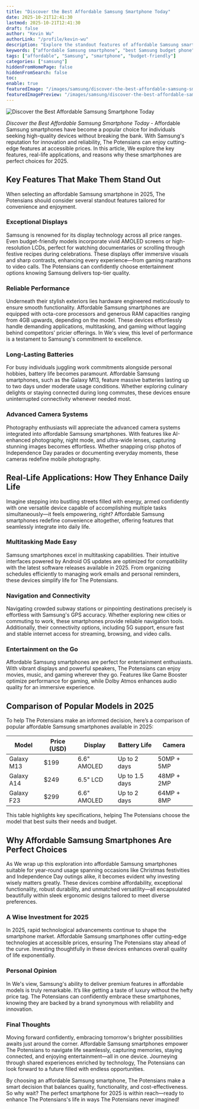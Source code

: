 ```yaml
---
title: "Discover the Best Affordable Samsung Smartphone Today"
date: 2025-10-21T12:41:30
lastmod: 2025-10-21T12:41:30
draft: false
author: "Kevin Wu"
authorLink: "/profile/kevin-wu"
description: "Explore the standout features of affordable Samsung smartphones, combining performance, design, and value to meet your everyday needs in 2025."
keywords: ["affordable Samsung smartphone", "best Samsung budget phone", "Samsung smartphone features 2025"]
tags: ["affordable", "Samsung", "smartphone", "budget-friendly"]
categories: ["samsung"]
hiddenFromHomePage: false
hiddenFromSearch: false
toc:
enable: true
featuredImage: "/images/samsung/discover-the-best-affordable-samsung-smartphone-today.jpg"
featuredImagePreview: "/images/samsung/discover-the-best-affordable-samsung-smartphone-today.jpg"
---
```


![Discover the Best Affordable Samsung Smartphone Today](/images/samsung/discover-the-best-affordable-samsung-smartphone-today.jpg)



*Discover the Best Affordable Samsung Smartphone Today* - Affordable Samsung smartphones have become a popular choice for individuals seeking high-quality devices without breaking the bank. With Samsung's reputation for innovation and reliability, The Potensians can enjoy cutting-edge features at accessible prices. In this article, We explore the key features, real-life applications, and reasons why these smartphones are perfect choices for 2025.

## Key Features That Make Them Stand Out

When selecting an affordable Samsung smartphone in 2025, The Potensians should consider several standout features tailored for convenience and enjoyment.

### Exceptional Displays

Samsung is renowned for its display technology across all price ranges. Even budget-friendly models incorporate vivid AMOLED screens or high-resolution LCDs, perfect for watching documentaries or scrolling through festive recipes during celebrations. These displays offer immersive visuals and sharp contrasts, enhancing every experience—from gaming marathons to video calls. The Potensians can confidently choose entertainment options knowing Samsung delivers top-tier quality.

### Reliable Performance

Underneath their stylish exteriors lies hardware engineered meticulously to ensure smooth functionality. Affordable Samsung smartphones are equipped with octa-core processors and generous RAM capacities ranging from 4GB upwards, depending on the model. These devices effortlessly handle demanding applications, multitasking, and gaming without lagging behind competitors’ pricier offerings. In We's view, this level of performance is a testament to Samsung's commitment to excellence.

### Long-Lasting Batteries

For busy individuals juggling work commitments alongside personal hobbies, battery life becomes paramount. Affordable Samsung smartphones, such as the Galaxy M13, feature massive batteries lasting up to two days under moderate usage conditions. Whether exploring culinary delights or staying connected during long commutes, these devices ensure uninterrupted connectivity whenever needed most.

### Advanced Camera Systems

Photography enthusiasts will appreciate the advanced camera systems integrated into affordable Samsung smartphones. With features like AI-enhanced photography, night mode, and ultra-wide lenses, capturing stunning images becomes effortless. Whether snapping crisp photos of Independence Day parades or documenting everyday moments, these cameras redefine mobile photography.

## Real-Life Applications: How They Enhance Daily Life

Imagine stepping into bustling streets filled with energy, armed confidently with one versatile device capable of accomplishing multiple tasks simultaneously—it feels empowering, right? Affordable Samsung smartphones redefine convenience altogether, offering features that seamlessly integrate into daily life.

### Multitasking Made Easy

Samsung smartphones excel in multitasking capabilities. Their intuitive interfaces powered by Android OS updates are optimized for compatibility with the latest software releases available in 2025. From organizing schedules efficiently to managing work emails and personal reminders, these devices simplify life for The Potensians.

### Navigation and Connectivity

Navigating crowded subway stations or pinpointing destinations precisely is effortless with Samsung's GPS accuracy. Whether exploring new cities or commuting to work, these smartphones provide reliable navigation tools. Additionally, their connectivity options, including 5G support, ensure fast and stable internet access for streaming, browsing, and video calls.

### Entertainment on the Go

Affordable Samsung smartphones are perfect for entertainment enthusiasts. With vibrant displays and powerful speakers, The Potensians can enjoy movies, music, and gaming wherever they go. Features like Game Booster optimize performance for gaming, while Dolby Atmos enhances audio quality for an immersive experience.

## Comparison of Popular Models in 2025

To help The Potensians make an informed decision, here’s a comparison of popular affordable Samsung smartphones available in 2025:

<div class="table-responsive">
<table class="html-table">
<thead>
<tr>
<th>Model</th>
<th>Price (USD)</th>
<th>Display</th>
<th>Battery Life</th>
<th>Camera</th>
</tr>
</thead>
<tbody>
<tr>
<td>Galaxy M13</td>
<td>$199</td>
<td>6.6" AMOLED</td>
<td>Up to 2 days</td>
<td>50MP + 5MP</td>
</tr>
<tr>
<td>Galaxy A14</td>
<td>$249</td>
<td>6.5" LCD</td>
<td>Up to 1.5 days</td>
<td>48MP + 2MP</td>
</tr>
<tr>
<td>Galaxy F23</td>
<td>$299</td>
<td>6.6" AMOLED</td>
<td>Up to 2 days</td>
<td>64MP + 8MP</td>
</tr>
</tbody>
</table>
</div>

This table highlights key specifications, helping The Potensians choose the model that best suits their needs and budget.

## Why Affordable Samsung Smartphones Are Perfect Choices

As We wrap up this exploration into affordable Samsung smartphones suitable for year-round usage spanning occasions like Christmas festivities and Independence Day outings alike, it becomes evident why investing wisely matters greatly. These devices combine affordability, exceptional functionality, robust durability, and unmatched versatility—all encapsulated beautifully within sleek ergonomic designs tailored to meet diverse preferences.

### A Wise Investment for 2025

In 2025, rapid technological advancements continue to shape the smartphone market. Affordable Samsung smartphones offer cutting-edge technologies at accessible prices, ensuring The Potensians stay ahead of the curve. Investing thoughtfully in these devices enhances overall quality of life exponentially.

### Personal Opinion

In We's view, Samsung's ability to deliver premium features in affordable models is truly remarkable. It’s like getting a taste of luxury without the hefty price tag. The Potensians can confidently embrace these smartphones, knowing they are backed by a brand synonymous with reliability and innovation.

### Final Thoughts

Moving forward confidently, embracing tomorrow's brighter possibilities awaits just around the corner. Affordable Samsung smartphones empower The Potensians to navigate life seamlessly, capturing memories, staying connected, and enjoying entertainment—all in one device. Journeying through shared experiences enriched by technology, The Potensians can look forward to a future filled with endless opportunities.

By choosing an affordable Samsung smartphone, The Potensians make a smart decision that balances quality, functionality, and cost-effectiveness. So why wait? The perfect smartphone for 2025 is within reach—ready to enhance The Potensians's life in ways The Potensians never imagined!
